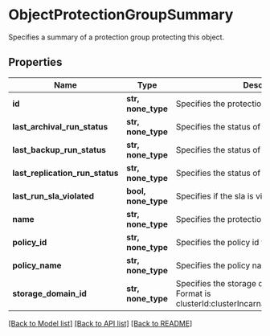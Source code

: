 # ObjectProtectionGroupSummary

Specifies a summary of a protection group protecting this object.

## Properties
Name | Type | Description | Notes
------------ | ------------- | ------------- | -------------
**id** | **str, none_type** | Specifies the protection group id. | [optional] 
**last_archival_run_status** | **str, none_type** | Specifies the status of last archival run. | [optional] 
**last_backup_run_status** | **str, none_type** | Specifies the status of last local back up run. | [optional] 
**last_replication_run_status** | **str, none_type** | Specifies the status of last replication run. | [optional] 
**last_run_sla_violated** | **bool, none_type** | Specifies if the sla is violated in last run. | [optional] 
**name** | **str, none_type** | Specifies the protection group name. | [optional] 
**policy_id** | **str, none_type** | Specifies the policy id for this group. | [optional] 
**policy_name** | **str, none_type** | Specifies the policy name for this group. | [optional] 
**storage_domain_id** | **str, none_type** | Specifies the storage domain id of this group. Format is clusterId:clusterIncarnationId:storageDomainId. | [optional] 

[[Back to Model list]](../README.md#documentation-for-models) [[Back to API list]](../README.md#documentation-for-api-endpoints) [[Back to README]](../README.md)


